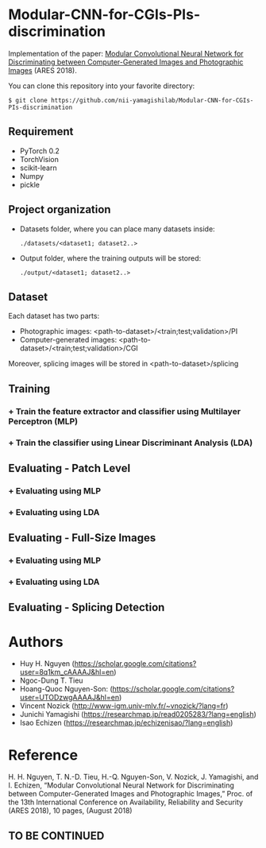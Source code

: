 # Modular-CNN-for-CGIs-PIs-discrimination

Implementation of the paper:  <a href="https://dl.acm.org/citation.cfm?id=3230863">Modular Convolutional Neural Network for Discriminating between Computer-Generated Images and Photographic Images</a> (ARES 2018).

You can clone this repository into your favorite directory:

    $ git clone https://github.com/nii-yamagishilab/Modular-CNN-for-CGIs-PIs-discrimination

## Requirement
- PyTorch 0.2
- TorchVision
- scikit-learn
- Numpy
- pickle

## Project organization
- Datasets folder, where you can place many datasets inside:

      ./datasets/<dataset1; dataset2..>
- Output folder, where the training outputs will be stored:

      ./output/<dataset1; dataset2..>
      
## Dataset
Each dataset has two parts:
- Photographic images: \<path-to-dataset\>/\<train;test;validation\>/PI
- Computer-generated images: \<path-to-dataset\>/\<train;test;validation\>/CGI

Moreover, splicing images will be stored in \<path-to-dataset\>/splicing

## Training
### + Train the feature extractor and classifier using Multilayer Perceptron (MLP)

### + Train the classifier using Linear Discriminant Analysis (LDA)

## Evaluating - Patch Level
### + Evaluating using MLP

### + Evaluating using LDA

## Evaluating - Full-Size Images
### + Evaluating using MLP

### + Evaluating using LDA

## Evaluating - Splicing Detection

#  Authors
- Huy H. Nguyen (https://scholar.google.com/citations?user=8q1km_cAAAAJ&hl=en)
- Ngoc-Dung T. Tieu
- Hoang-Quoc Nguyen-Son: (https://scholar.google.com/citations?user=UTODzwgAAAAJ&hl=en)
- Vincent Nozick (http://www-igm.univ-mlv.fr/~vnozick/?lang=fr)
- Junichi Yamagishi (https://researchmap.jp/read0205283/?lang=english)
- Isao Echizen (https://researchmap.jp/echizenisao/?lang=english)

# Reference
H. H. Nguyen, T. N.-D. Tieu, H.-Q. Nguyen-Son, V. Nozick, J. Yamagishi, and I. Echizen, “Modular Convolutional Neural Network for Discriminating between Computer-Generated Images and Photographic Images,” Proc. of the 13th International Conference on Availability, Reliability and Security (ARES 2018), 10 pages, (August 2018)

## TO BE CONTINUED
